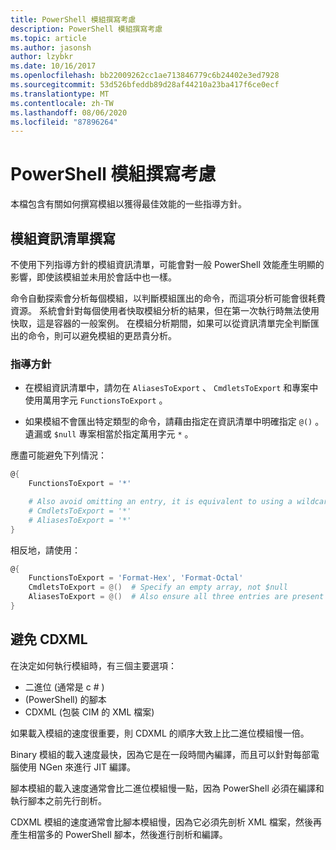 ```yaml
---
title: PowerShell 模組撰寫考慮
description: PowerShell 模組撰寫考慮
ms.topic: article
ms.author: jasonsh
author: lzybkr
ms.date: 10/16/2017
ms.openlocfilehash: bb22009262cc1ae713846779c6b24402e3ed7928
ms.sourcegitcommit: 53d526bfeddb89d28af44210a23ba417f6ce0ecf
ms.translationtype: MT
ms.contentlocale: zh-TW
ms.lasthandoff: 08/06/2020
ms.locfileid: "87896264"
---
```

# <a name="powershell-module-authoring-considerations"></a>PowerShell 模組撰寫考慮

本檔包含有關如何撰寫模組以獲得最佳效能的一些指導方針。

## <a name="module-manifest-authoring"></a>模組資訊清單撰寫

不使用下列指導方針的模組資訊清單，可能會對一般 PowerShell 效能產生明顯的影響，即使該模組並未用於會話中也一樣。

命令自動探索會分析每個模組，以判斷模組匯出的命令，而這項分析可能會很耗費資源。
系統會針對每個使用者快取模組分析的結果，但在第一次執行時無法使用快取，這是容器的一般案例。
在模組分析期間，如果可以從資訊清單完全判斷匯出的命令，則可以避免模組的更昂貴分析。

### <a name="guidelines"></a>指導方針

* 在模組資訊清單中，請勿在 `AliasesToExport` 、 `CmdletsToExport` 和專案中使用萬用字元 `FunctionsToExport` 。

* 如果模組不會匯出特定類型的命令，請藉由指定在資訊清單中明確指定 `@()` 。
遺漏或 `$null` 專案相當於指定萬用字元 `*` 。

應盡可能避免下列情況：

```PowerShell
@{
    FunctionsToExport = '*'

    # Also avoid omitting an entry, it is equivalent to using a wildcard
    # CmdletsToExport = '*'
    # AliasesToExport = '*'
}
```

相反地，請使用：

```PowerShell
@{
    FunctionsToExport = 'Format-Hex', 'Format-Octal'
    CmdletsToExport = @()  # Specify an empty array, not $null
    AliasesToExport = @()  # Also ensure all three entries are present
}
```

## <a name="avoid-cdxml"></a>避免 CDXML

在決定如何執行模組時，有三個主要選項：

* 二進位 (通常是 c # ) 
*  (PowerShell) 的腳本
* CDXML (包裝 CIM 的 XML 檔案) 

如果載入模組的速度很重要，則 CDXML 的順序大致上比二進位模組慢一倍。

Binary 模組的載入速度最快，因為它是在一段時間內編譯，而且可以針對每部電腦使用 NGen 來進行 JIT 編譯。

腳本模組的載入速度通常會比二進位模組慢一點，因為 PowerShell 必須在編譯和執行腳本之前先行剖析。

CDXML 模組的速度通常會比腳本模組慢，因為它必須先剖析 XML 檔案，然後再產生相當多的 PowerShell 腳本，然後進行剖析和編譯。

